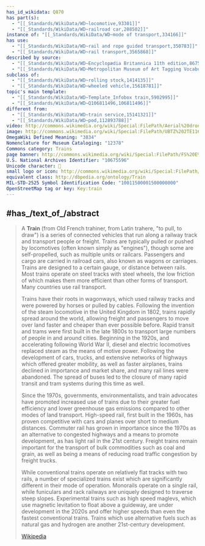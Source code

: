 ```yaml
---
has_id_wikidata: Q870
has part(s):
  - "[[_Standards/WikiData/WD~locomotive,93301]]"
  - "[[_Standards/WikiData/WD~railroad car,208502]]"
instance of: "[[_Standards/WikiData/WD~mode of transport,334166]]"
has use:
  - "[[_Standards/WikiData/WD~rail and rope guided transport,350783]]"
  - "[[_Standards/WikiData/WD~rail transport,3565868]]"
described by source:
  - "[[_Standards/WikiData/WD~Encyclopædia Britannica 11th edition,867541]]"
  - "[[_Standards/WikiData/WD~Metropolitan Museum of Art Tagging Vocabulary,106727050]]"
subclass of:
  - "[[_Standards/WikiData/WD~rolling stock,1414135]]"
  - "[[_Standards/WikiData/WD~wheeled vehicle,15618781]]"
topic's main template:
  - "[[_Standards/WikiData/WD~Template_Infobox train,5902995]]"
  - "[[_Standards/WikiData/WD~Q106811496,106811496]]"
different from:
  - "[[_Standards/WikiData/WD~train service,15141321]]"
  - "[[_Standards/WikiData/WD~pod,112893788]]"
video: http://commons.wikimedia.org/wiki/Special:FilePath/Aerial%20drone%20chase%20of%20a%20train.webm
image: http://commons.wikimedia.org/wiki/Special:FilePath/UBTZ%202TE116UM-022%20Cagaan%20Had%20-%20Sumangijn%20Zoo.jpg
OmegaWiki Defined Meaning: "3834"
Nomenclature for Museum Cataloging: "12378"
Commons category: Trains
page banner: http://commons.wikimedia.org/wiki/Special:FilePath/FS%20E%20444%20084%20Cervo%20Andora%20banner.jpg
U.S. National Archives Identifier: "10675596"
Unicode character: 🚆
small logo or icon: http://commons.wikimedia.org/wiki/Special:FilePath/Ic%20directions%20train%2048px.svg
equivalent class: http://dbpedia.org/ontology/Train
MIL-STD-2525 Symbol Identification Code: "10011500001500000000"
OpenStreetMap tag or key: Key:train
---
```



## #has_/text_of_/abstract 

> A **Train** (from Old French trahiner, from Latin trahere, "to pull, to draw") is a series of connected vehicles that run along a railway track and transport people or freight. Trains are typically pulled or pushed by locomotives (often known simply as "engines"), though some are self-propelled, such as multiple units or railcars. Passengers and cargo are carried in railroad cars, also known as wagons or carriages. Trains are designed to a certain gauge, or distance between rails. Most trains operate on steel tracks with steel wheels, the low friction of which makes them more efficient than other forms of transport. Many countries use rail transport.
>
> Trains have their roots in wagonways, which used railway tracks and were powered by horses or pulled by cables. Following the invention of the steam locomotive in the United Kingdom in 1802, trains rapidly spread around the world, allowing freight and passengers to move over land faster and cheaper than ever possible before. Rapid transit and trams were first built in the late 1800s to transport large numbers of people in and around cities. Beginning in the 1920s, and accelerating following World War II, diesel and electric locomotives replaced steam as the means of motive power. Following the development of cars, trucks, and extensive networks of highways which offered greater mobility, as well as faster airplanes, trains declined in importance and market share, and many rail lines were abandoned. The spread of buses led to the closure of many rapid transit and tram systems during this time as well.
>
> Since the 1970s, governments, environmentalists, and train advocates have promoted increased use of trains due to their greater fuel efficiency and lower greenhouse gas emissions compared to other modes of land transport. High-speed rail, first built in the 1960s, has proven competitive with cars and planes over short to medium distances. Commuter rail has grown in importance since the 1970s as an alternative to congested highways and a means to promote development, as has light rail in the 21st century. Freight trains remain important for the transport of bulk commodities such as coal and grain, as well as being a means of reducing road traffic congestion by freight trucks.
>
> While conventional trains operate on relatively flat tracks with two rails, a number of specialized trains exist which are significantly different in their mode of operation. Monorails operate on a single rail, while funiculars and rack railways are uniquely designed to traverse steep slopes. Experimental trains such as high speed maglevs, which use magnetic levitation to float above a guideway, are under development in the 2020s and offer higher speeds than even the fastest conventional trains. Trains which use alternative fuels such as natural gas and hydrogen are another 21st-century development.
>
> [Wikipedia](https://en.wikipedia.org/wiki/Train) 


